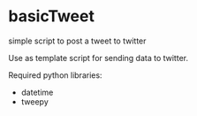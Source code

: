 # basicTweet
simple script to post a tweet to twitter

Use as template script for sending data to twitter.

Required python libraries:
* datetime
* tweepy
